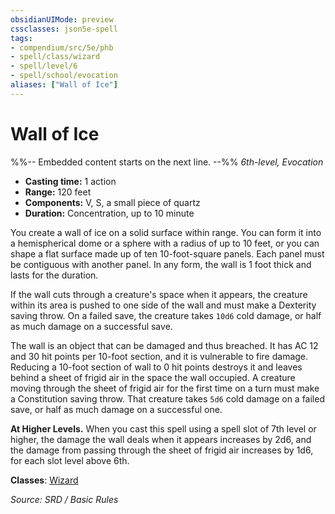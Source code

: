 ```yaml
---
obsidianUIMode: preview
cssclasses: json5e-spell
tags:
- compendium/src/5e/phb
- spell/class/wizard
- spell/level/6
- spell/school/evocation
aliases: ["Wall of Ice"]
---
```

# Wall of Ice
%%-- Embedded content starts on the next line. --%%
*6th-level, Evocation*  

- **Casting time:** 1 action
- **Range:** 120 feet
- **Components:** V, S, a small piece of quartz
- **Duration:** Concentration, up to 10 minute

You create a wall of ice on a solid surface within range. You can form it into a hemispherical dome or a sphere with a radius of up to 10 feet, or you can shape a flat surface made up of ten 10-foot-square panels. Each panel must be contiguous with another panel. In any form, the wall is 1 foot thick and lasts for the duration.

If the wall cuts through a creature's space when it appears, the creature within its area is pushed to one side of the wall and must make a Dexterity saving throw. On a failed save, the creature takes `10d6` cold damage, or half as much damage on a successful save.

The wall is an object that can be damaged and thus breached. It has AC 12 and 30 hit points per 10-foot section, and it is vulnerable to fire damage. Reducing a 10-foot section of wall to 0 hit points destroys it and leaves behind a sheet of frigid air in the space the wall occupied. A creature moving through the sheet of frigid air for the first time on a turn must make a Constitution saving throw. That creature takes `5d6` cold damage on a failed save, or half as much damage on a successful one.

**At Higher Levels.** When you cast this spell using a spell slot of 7th level or higher, the damage the wall deals when it appears increases by 2d6, and the damage from passing through the sheet of frigid air increases by 1d6, for each slot level above 6th.

**Classes**: [Wizard](compendium/classes/wizard.md)

*Source: SRD / Basic Rules*